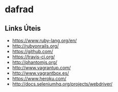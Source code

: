 dafrad
======

## Links Úteis
* https://www.ruby-lang.org/en/
* http://rubyonrails.org/
* https://github.com/
* https://travis-ci.org/
* http://phantomjs.org/
* http://www.vagrantup.com/
* http://www.vagrantbox.es/
* https://www.heroku.com/
* http://docs.seleniumhq.org/projects/webdriver/

